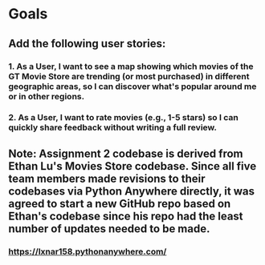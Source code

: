 # Goals
## Add the following user stories:
### 1. As a User, I want to see a map showing which movies of the GT Movie Store are trending (or most purchased) in different geographic areas, so I can discover what's popular around me or in other regions.
### 2. As a User, I want to rate movies (e.g., 1-5 stars) so I can quickly share feedback without writing a full review.

## Note: Assignment 2 codebase is derived from Ethan Lu's Movies Store codebase. Since all five team members made revisions to their codebases via Python Anywhere directly, it was agreed to start a new GitHub repo based on Ethan's codebase since his repo had the least number of updates needed to be made.

### https://lxnar158.pythonanywhere.com/
